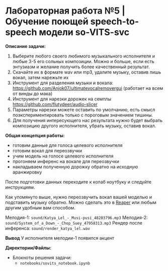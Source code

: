 # Лабораторная работа №5 | Обучение поющей speech-to-speech модели so-VITS-svc

**Описание задачи:**
1. Выберите любого своего любимого музыкального исполнителя и любые 3-5 его сольных композиции. Можно и больше, если есть энтузиазм и желание получить более качественный результат.
2. Скачайте их в формате wav или mp3, удалите музыку, оставив лишь вокал, затем нарежьте их
3. Инструмент для разделения музыки и вокала: https://github.com/Anjok07/ultimatevocalremovergui (работает на всем от винды до мака)
4. Инструмент для нарезки дорожек на семплы https://github.com/flutydeer/audio-slicer
5. Параметры нарезки можете оставить по умолчанию, есть смысл поэкспериментировать только с пороговым значением тишины.
6. Для получения интересующего нас результата нужно будет выбрать композицию другого исполнителя, убрать музыку, оставив вокал.

**Общая концепция работы:**
- готовим данные для голоса целевого исполнителя
- готовим вокал для переозвучки
- учим модель на голосе целевого исполнителя
- прогоняем инференс на вокале для переозвучки
- накладываем полученную дорожку обратно на исходную аранжировку

После подготовки данных переходите к колаб ноутбуку и следуйте инструкциям.

Как упомянуто выше, нужно переозвучить вокал вашей моделью и подставить музыку обратно. Можно сделать это в [Reaper](https://www.reaper.fm/) или любым другим удобным вам способом.

Мелодия-1: `sound/Katya_Lel_-_Musi-pusi_48203796.mp3`
Мелодия-2: `sound/System_of_a_Down_-_Chop_Suey_47958313.mp3`
Рендер после инференса: `sound/render_katya_lel.wav`

**Вывод**
У исполнителя мелодии-1 появился акцент

**Директории/Файлы:**
- Блокноты решения задачи:
  - `notebooks/sovits_notebook.ipynb`


